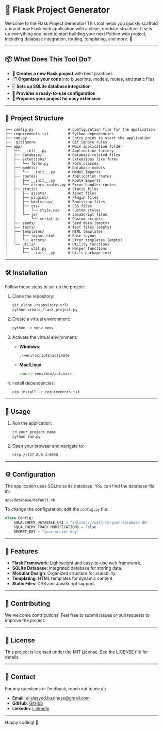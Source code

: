 # 🚀 Flask Project Generator

Welcome to the Flask Project Generator! This tool helps you quickly scaffold a brand new Flask web application with a clean, modular structure. It sets up everything you need to start building your next Python web project, including database integration, routing, templating, and more. 🌟

---

## 📦 What Does This Tool Do?

- 📁 **Creates a new Flask project** with best practices
- 🗂️ **Organizes your code** into blueprints, models, routes, and static files
- 🗄️ **Sets up SQLite database integration**
- 📝 **Provides a ready-to-use configuration**
- 🧩 **Prepares your project for easy extension**

---

## 📂 Project Structure

```
├── config.py                # Configuration file for the application
├── requirements.txt         # Python dependencies
├── run.py                   # Entry point to start the application
├── .gitignore               # Git ignore rules
├── app/                     # Main application folder
│   ├── __init__.py          # Application factory
│   ├── database/            # Database-related files
│   ├── extentions/          # Extensions like forms
│   │   └── forms.py         # Form classes
│   ├── models/              # Database models
│   │   └── __init__.py      # Model imports
│   ├── routes/              # Application routes
│   │   ├── __init__.py      # Route imports
│   │   └── errors_routes.py # Error handler routes
│   ├── static/              # Static files
│   │   ├── assets/          # Asset files
│   │   ├── plugins/         # Plugin files
│   │   ├── bootstrap/       # Bootstrap files
│   │   ├── css/             # CSS files
│   │   │   └── style.css    # Custom styles
│   │   └── js/              # JavaScript files
│   │       └── script.js    # Custom scripts
│   ├── seeds/               # Seed data (empty)
│   ├── tests/               # Test files (empty)
│   ├── templates/           # HTML templates
│   │   ├── layout.html      # Base layout
│   │   └── errors/          # Error templates (empty)
│   └── utils/               # Utility functions
│       ├── util.py          # Helper functions
│       └── __init__.py      # Utils package init
```

---

## 🛠️ Installation

Follow these steps to set up the project:

1. Clone the repository:

   ```bash
   git clone <repository-url>
   python create_flask_project.py
   ```

2. Create a virtual environment:

   ```bash
   python -m venv venv
   ```

3. Activate the virtual environment:

   - **Windows**:
     ```bash
     .\venv\Scripts\activate
     ```
   - **Mac/Linux**:
     ```bash
     source venv/bin/activate
     ```

4. Install dependencies:
   ```bash
   pip install -r requirements.txt
   ```

---

## 🚦 Usage

1. Run the application:

   ```bash
   cd your_project_name
   python run.py
   ```

2. Open your browser and navigate to:
   ```
   http://127.0.0.1:5000
   ```

---

## ⚙️ Configuration

The application uses SQLite as its database. You can find the database file in:

```
app/database/default.db
```

To change the configuration, edit the `config.py` file:

```python
class Config:
    SQLALCHEMY_DATABASE_URI = "sqlite:///path-to-your-database.db"
    SQLALCHEMY_TRACK_MODIFICATIONS = False
    SECRET_KEY = "your-secret-key"
```

---

## 🌟 Features

- **Flask Framework**: Lightweight and easy-to-use web framework.
- **SQLite Database**: Integrated database for storing data.
- **Modular Design**: Organized structure for scalability.
- **Templating**: HTML templates for dynamic content.
- **Static Files**: CSS and JavaScript support.

---

## 🤝 Contributing

We welcome contributions! Feel free to submit issues or pull requests to improve the project.

---

## 📜 License

This project is licensed under the MIT License. See the LICENSE file for details.

---

## 💬 Contact

For any questions or feedback, reach out to me at:

- **Email**: alialasyed.business@gmail.com
- **GitHub**: [GitHub](https://github.com/AliAlsayed-2004)
- **Linkedin**: [LinkedIn](www.linkedin.com/in/ali-alsayed-cse)

---

Happy coding! 🎉
